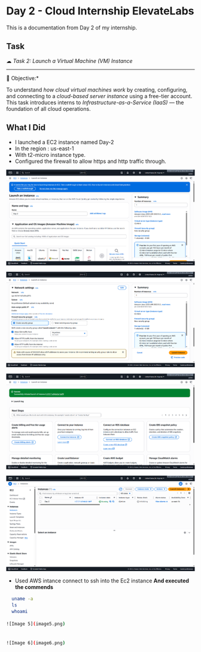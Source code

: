 # Day 2 - Cloud Internship ElevateLabs

This is a documentation from Day 2 of my internship.

## Task

☁ *Task 2: Launch a Virtual Machine (VM) Instance*

---

🎯 Objective:*

To understand *how cloud virtual machines work* by creating, configuring, and connecting to a *cloud-based server instance* using a free-tier account.
This task introduces interns to *Infrastructure-as-a-Service (IaaS)* — the foundation of all cloud operations.




## What I Did 

- I launched a EC2 instance named Day-2
- In the region : us-east-1
- With t2-micro instance type.
- Configured the firewall to allow https and http traffic through.

![Image 1](image1.png)


![Image 2](image2.png)


![Image 3](image3.png)


![Image 4](image4.png)

- Used AWS intance connect to ssh into the Ec2 instance 
**And executed the commends**
```Bash
  uname -a
  ls
  whoami

![Image 5](image5.png)


![Image 6](image6.png)
